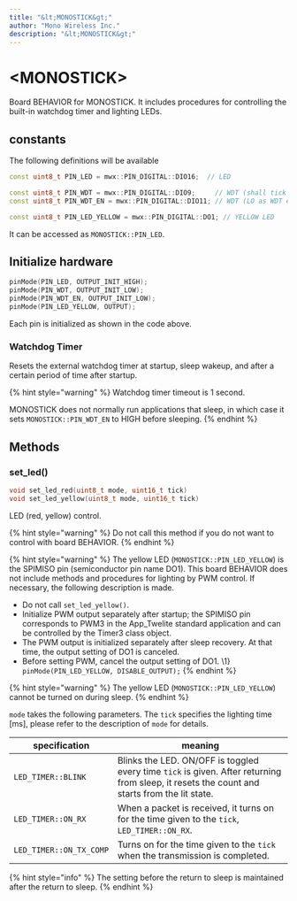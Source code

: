 ```yaml
---
title: "&lt;MONOSTICK&gt;"
author: "Mono Wireless Inc."
description: "&lt;MONOSTICK&gt;"
---
```


# \<MONOSTICK>

Board BEHAVIOR for MONOSTICK. It includes procedures for controlling the built-in watchdog timer and lighting LEDs.



## constants

The following definitions will be available

```cpp
const uint8_t PIN_LED = mwx::PIN_DIGITAL::DIO16;  // LED

const uint8_t PIN_WDT = mwx::PIN_DIGITAL::DIO9;     // WDT (shall tick < 1sec)
const uint8_t PIN_WDT_EN = mwx::PIN_DIGITAL::DIO11; // WDT (LO as WDT enabled)

const uint8_t PIN_LED_YELLOW = mwx::PIN_DIGITAL::DO1; // YELLOW LED
```

It can be accessed as `MONOSTICK::PIN_LED`.



## Initialize hardware

```cpp
pinMode(PIN_LED, OUTPUT_INIT_HIGH);
pinMode(PIN_WDT, OUTPUT_INIT_LOW);
pinMode(PIN_WDT_EN, OUTPUT_INIT_LOW);
pinMode(PIN_LED_YELLOW, OUTPUT);
```

Each pin is initialized as shown in the code above.



### Watchdog Timer

Resets the external watchdog timer at startup, sleep wakeup, and after a certain period of time after startup.

{% hint style="warning" %}
Watchdog timer timeout is 1 second.

MONOSTICK does not normally run applications that sleep, in which case it sets `MONOSTICK::PIN_WDT_EN` to HIGH before sleeping.
{% endhint %}



## Methods

### set\_led()

```cpp
void set_led_red(uint8_t mode, uint16_t tick)
void set_led_yellow(uint8_t mode, uint16_t tick)
```

LED (red, yellow) control.

{% hint style="warning" %}
Do not call this method if you do not want to control with board BEHAVIOR.
{% endhint %}

{% hint style="warning" %}
The yellow LED (`MONOSTICK::PIN_LED_YELLOW`) is the SPIMISO pin (semiconductor pin name DO1). This board BEHAVIOR does not include methods and procedures for lighting by PWM control. If necessary, the following description is made.

* Do not call `set_led_yellow()`.
* Initialize PWM output separately after startup; the SPIMISO pin corresponds to PWM3 in the App\_Twelite standard application and can be controlled by the Timer3 class object.
* The PWM output is initialized separately after sleep recovery. At that time, the output setting of DO1 is canceled.
* Before setting PWM, cancel the output setting of DO1. \1}
  `pinMode(PIN_LED_YELLOW, DISABLE_OUTPUT);`
{% endhint %}

{% hint style="warning" %}
The yellow LED (`MONOSTICK::PIN_LED_YELLOW`) cannot be turned on during sleep.
{% endhint %}



`mode` takes the following parameters. The `tick` specifies the lighting time \[ms], please refer to the description of `mode` for details.

| specification | meaning |
| ----------------------- | ---------------------------------------------------------------------------- |
| `LED_TIMER::BLINK` | Blinks the LED. ON/OFF is toggled every time `tick` is given. After returning from sleep, it resets the count and starts from the lit state. |
| `LED_TIMER::ON_RX` | When a packet is received, it turns on for the time given to the `tick`, `LED_TIMER::ON_RX`.                                           |
| `LED_TIMER::ON_TX_COMP` | Turns on for the time given to the `tick` when the transmission is completed.                                              |

{% hint style="info" %}
The setting before the return to sleep is maintained after the return to sleep.
{% endhint %}

